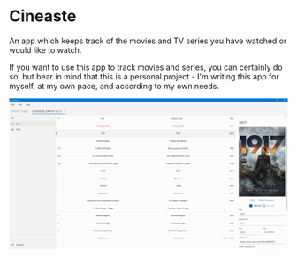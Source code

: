 # Cineaste

An app which keeps track of the movies and TV series you have watched or would like to watch.

If you want to use this app to track movies and series, you can certainly do so, but bear in mind that this is a personal project - I'm writing this app for myself, at my own pace, and according to my own needs.

![](.gitbook/assets/v0.3-screen-movie.png)


